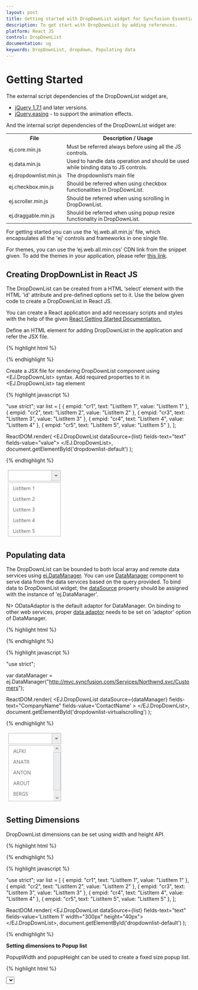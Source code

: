 ```yaml
---
layout: post
title: Getting started with DropDownList widget for Syncfusion Essential JS
description: To get start with DropDownList by adding references.
platform: React JS
control: DropDownList
documentation: ug
keywords: DropDownList, dropdown, Populating data
---
```


# Getting Started

The external script dependencies of the DropDownList widget are,

* [jQuery 1.7.1](http://jquery.com/) and later versions.
* [jQuery.easing](http://gsgd.co.uk/sandbox/jquery/easing/) - to support the animation effects.

And the internal script dependencies of the DropDownList widget are:

<table>
	<tr>
		<th>File </th>
		<th>Description / Usage </th>
	</tr>
	<tr>
		<td>ej.core.min.js</td>
		<td>Must be referred always before using all the JS controls.</td>
	</tr>
	<tr>
		<td>ej.data.min.js</td>
		<td>Used to handle data operation and should be used while binding data to JS controls.</td>
	</tr>
	<tr>
		<td>ej.dropdownlist.min.js</td>
		<td>The dropdownlist’s main file</td>
	</tr>
	<tr>
		<td>ej.checkbox.min.js</td>
		<td>Should be referred when using checkbox functionalities in DropDownList.</td>
	</tr>
	<tr>
		<td>ej.scroller.min.js</td>
		<td>Should be referred when using scrolling in DropDownList.</td>
	</tr>
	<tr>
		<td>ej.draggable.min.js</td>
		<td>Should be referred when using popup resize functionality in DropDownList.</td>
	</tr>
</table>

For getting started you can use the ‘ej.web.all.min.js’ file, which encapsulates all the 'ej' controls and frameworks in one single file.<br/> 

For themes, you can use the ‘ej.web.all.min.css’ CDN link from the snippet given. To add the themes in your application, please refer [this link](http://help.syncfusion.com/js/theming-in-essential-javascript-components#adding-specific-theme-to-your-application).

## Creating DropDownList in React JS

The DropDownList can be created from a HTML ‘select’ element with the HTML 'id' attribute and pre-defined options set to it. Use the below given code to create a DropDownList in React JS.

You can create a React application and add necessary scripts and styles with the help of the given [React Getting Started Documentation.](https://help.syncfusion.com/reactjs/overview)

Define an HTML element for adding DropDownList in the application and refer the JSX file.

{% highlight html %}
	
<div id="dropdownlist-default"></div>
<script src="app/dropdownlist/default.js"></script>
			
{% endhighlight %}

Create a JSX file for rendering DropDownList component using &lt;EJ.DropDownList&gt; syntax. Add required properties to it in &lt;EJ.DropDownList&gt; tag element
	
{% highlight javascript %}	
	
"use strict";
	var list = [
		{ empid: "cr1", text: "ListItem 1", value: "ListItem 1" },
        { empid: "cr2", text: "ListItem 2", value: "ListItem 2" },
    	{ empid: "cr3", text: "ListItem 3", value: "ListItem 3" },
        { empid: "cr4", text: "ListItem 4", value: "ListItem 4" },
        { empid: "cr5", text: "ListItem 5", value: "ListItem 5" },
    ];

ReactDOM.render(
   <EJ.DropDownList dataSource={list} fields-text="text" fields-value="value">
   </EJ.DropDownList>,
document.getElementById('dropdownlist-default')
);
	
{% endhighlight %}

![](Getting-Started_images/Getting-Started_img1.jpeg)

## Populating data

The DropDownList can be bounded to both local array and remote data services using [ej.DataManager](http://help.syncfusion.com/js/datamanager/overview). You can use [DataManager](http://help.syncfusion.com/js/datamanager/overview) component to serve data from the data services based on the query provided. To bind data to DropDownList widget, the [dataSource](http://help.syncfusion.com/js/api/ejdropdownlist#members:datasource) property should be assigned with the instance of 'ej.DataManager'.
 
N> ODataAdaptor is the default adaptor for DataManager. On binding to other web services, proper [data adaptor](http://help.syncfusion.com/js/datamanager/data-adaptors) needs to be set on 'adaptor' option of DataManager. 
	
{% highlight html %}

<div id="dropdownlist-default"></div>
<script src="app/dropdownlist/default.js"></script>

{% endhighlight %}
	
{% highlight javascript %}	
	
"use strict";

var dataManager = ej.DataManager("http://mvc.syncfusion.com/Services/Northwnd.svc/Customers");

ReactDOM.render(
   <EJ.DropDownList dataSource={dataManager} fields-text="CompanyName"  fields-value='ContactName' >
   </EJ.DropDownList>,
document.getElementById('dropdownlist-virtualscrolling')
);
			
{% endhighlight %}
	
![](Getting-Started_images/Getting-Started_img2.jpeg)

## Setting Dimensions

DropDownList dimensions can be set using width and height API.
	
{% highlight html %}

<div id="dropdownlist-default"></div>
<script src="app/dropdownlist/default.js"></script>

{% endhighlight %}
	
{% highlight javascript %}	
	
"use strict";
	var list = [
		{ empid: "cr1", text: "ListItem 1", value: "ListItem 1" },
        { empid: "cr2", text: "ListItem 2", value: "ListItem 2" },
    	{ empid: "cr3", text: "ListItem 3", value: "ListItem 3" },
        { empid: "cr4", text: "ListItem 4", value: "ListItem 4" },
        { empid: "cr5", text: "ListItem 5", value: "ListItem 5" },
    ];

ReactDOM.render(
   <EJ.DropDownList dataSource={list} fields-text="text" fields-value='ListItem 1' width="300px" height="40px">
   </EJ.DropDownList>,
document.getElementById('dropdownlist-default')
);

{% endhighlight %}

**Setting dimensions to Popup list**

PopupWidth and popupHeight can be used to create a fixed size popup list.

{% highlight html %}

<select id="dropdown1" ej-dropdownlist e-datasource="dataList" e-value="value" e-popupHeight="popupheight" e-popupWidth="popupwidth"/>

{% endhighlight %}
	
{% highlight javascript %}

"use strict";
	var list = [
		{ empid: "cr1", text: "ListItem 1", value: "ListItem 1" },
        { empid: "cr2", text: "ListItem 2", value: "ListItem 2" },
    	{ empid: "cr3", text: "ListItem 3", value: "ListItem 3" },
        { empid: "cr4", text: "ListItem 4", value: "ListItem 4" },
        { empid: "cr5", text: "ListItem 5", value: "ListItem 5" },
    ];

ReactDOM.render(
   <EJ.DropDownList dataSource={list} fields-text="text" fields-value='ListItem 1' popupHeight="100px" popupWidth="200px">
   </EJ.DropDownList>,
document.getElementById('dropdownlist-default')
);
	
{% endhighlight %}

